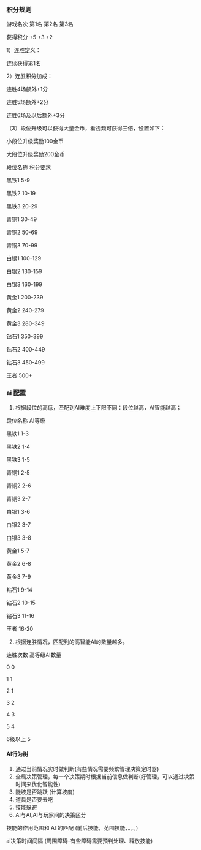 ### 积分规则

游戏名次 第1名 第2名 第3名

获得积分 +5 +3 +2

1）连胜定义：

连续获得第1名

2）连胜积分加成：

连胜4场额外+1分

连胜5场额外+2分

连胜6场及以后额外+3分

（3）段位升级可以获得大量金币，看视频可获得三倍，设置如下：

小段位升级奖励100金币

大段位升级奖励200金币


段位名称 积分要求

黑铁1 5-9

黑铁2 10-19

黑铁3 20-29

青铜1 30-49

青铜2 50-69

青铜3 70-99

白银1 100-129

白银2 130-159

白银3 160-199

黄金1 200-239

黄金2 240-279

黄金3 280-349

钻石1 350-399

钻石2 400-449

钻石3 450-499

王者 500+


### ai 配置
1) 根据段位的高低，匹配到AI难度上下限不同：段位越高，AI智能越高；

段位名称 AI等级

黑铁1 1-3

黑铁2 1-4

黑铁3 1-5

青铜1 2-5

青铜2 2-6

青铜3 2-7

白银1 3-6

白银2 3-7

白银3 3-8

黄金1 5-7

黄金2 6-8

黄金3 7-9

钻石1 9-14

钻石2 10-15

钻石3 11-16

王者 16-20

2) 根据连胜情况，匹配到的高智能AI的数量越多。

连胜次数 高等级AI数量

0 0

1 1

2 1

3 2

4 3

5 4

6级以上 5



#### AI行为树

1. 通过当前情况实时做判断(有些情况需要频繁管理决策定时器)
2. 全局决策管理，每一个决策期时根据当前信息做判断(好管理，可以通过决策时间来优化智能性)
3. 陡坡是否跳跃 (计算坡度)
4. 道具是否要去吃
5. 技能躲避
6. AI与AI,AI与玩家间的决策区分


技能的作用范围和 AI 的匹配 (前后技能，范围技能，。。。)

ai决策时间间隔 (周围障碍-有些障碍需要预判处理、释放技能)